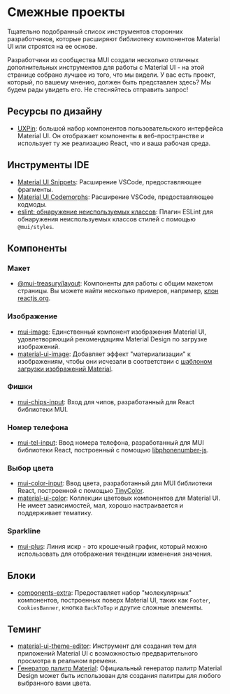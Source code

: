 

# Смежные проекты <meta data-oversett="" data-original-text="Related projects">

<p class="description">Тщательно подобранный список инструментов сторонних разработчиков, которые расширяют библиотеку компонентов Material UI или строятся на ее основе.</p>

Разработчики из сообщества MUI создали несколько отличных дополнительных инструментов для работы с Material UI - на этой странице собрано лучшее из того, что мы видели. У вас есть проект, который, по вашему мнению, должен быть представлен здесь? Мы будем рады увидеть его. Не стесняйтесь отправить запрос!

## Ресурсы по дизайну <meta data-oversett="" data-original-text="Design resources">

-   [UXPin](https://www.uxpin.com/merge/mui-library): большой набор компонентов пользовательского интерфейса Material UI. Он отображает компоненты в веб-пространстве и использует ту же реализацию React, что и ваша рабочая среда.

## Инструменты IDE <meta data-oversett="" data-original-text="IDE tools">

-   [Material UI Snippets](https://marketplace.visualstudio.com/items?itemName=vscodeshift.material-ui-snippets): Расширение VSCode, предоставляющее фрагменты.
-   [Material UI Codemorphs](https://marketplace.visualstudio.com/items?itemName=vscodeshift.material-ui-codemorphs): Расширение VSCode, предоставляющее кодмоды.
-   [eslint: обнаружение неиспользуемых классов](https://github.com/jens-ox/eslint-plugin-material-ui-unused-classes): Плагин ESLint для обнаружения неиспользуемых классов стилей с помощью `@mui/styles`.

## Компоненты <meta data-oversett="" data-original-text="Components">

### Макет <meta data-oversett="" data-original-text="Layout">

-   [@mui-treasury/layout](https://mui-treasury.com/layout/): Компоненты для работы с общим макетом страницы. Вы можете найти несколько примеров, например, [клон reactjs.org](https://mui-treasury.com/layout/clones/reactjs/).

### Изображение <meta data-oversett="" data-original-text="Image">

-   [mui-image](https://mui-image.surge.sh): Единственный компонент изображения Material UI, удовлетворяющий рекомендациям Material Design по загрузке изображений.
-   [material-ui-image](https://mui.wertarbyte.com/#material-ui-image): Добавляет эффект "материализации" к изображениям, чтобы они исчезали в соответствии с [шаблоном загрузки изображений Material](https://m1.material.io/patterns/loading-images.html).

### Фишки <meta data-oversett="" data-original-text="Chips">

-   [mui-chips-input](https://viclafouch.github.io/mui-chips-input/): Вход для чипов, разработанный для React библиотеки MUI.

### Номер телефона <meta data-oversett="" data-original-text="Phone Number">

-   [mui-tel-input](https://viclafouch.github.io/mui-tel-input/): Ввод номера телефона, разработанный для MUI библиотеки React, построенный с помощью [libphonenumber-js](https://www.npmjs.com/package/libphonenumber-js).

### Выбор цвета <meta data-oversett="" data-original-text="Color picker">

-   [mui-color-input](https://viclafouch.github.io/mui-color-input/): Ввод цвета, разработанный для MUI библиотеки React, построенной с помощью [TinyColor](https://tinycolor.vercel.app/).
-   [material-ui-color](https://github.com/mikbry/material-ui-color): Коллекции цветовых компонентов для Material UI. Не имеет зависимостей, мал, хорошо настраивается и поддерживает тематику.

### Sparkline <meta data-oversett="" data-original-text="Sparkline">

-   [mui-plus](https://mui-plus.vercel.app/components/Sparkline): Линия искр - это крошечный график, который можно использовать для отображения тенденции изменения значения.

## Блоки <meta data-oversett="" data-original-text="Blocks">

-   [components-extra](https://github.com/alexandre-lelain/components-extra): Предоставляет набор "молекулярных" компонентов, построенных поверх Material UI, таких как `Footer`, `CookiesBanner`, кнопка `BackToTop` и другие сложные элементы.

## Теминг <meta data-oversett="" data-original-text="Theming">

-   [material-ui-theme-editor](https://in-your-saas.github.io/material-ui-theme-editor/): Инструмент для создания тем для приложений Material UI с возможностью предварительного просмотра в реальном времени.
-   [Генератор палитр Material](https://m2.material.io/inline-tools/color/): Официальный генератор палитр Material Design может быть использован для создания палитры для любого выбранного вами цвета.
